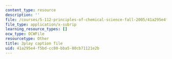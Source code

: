 ```yaml
---
content_type: resource
description: ''
file: /courses/5-112-principles-of-chemical-science-fall-2005/41a295e4f5bdcc80bba580cb71121e2b_UGoGgkHYS10.srt
file_type: application/x-subrip
learning_resource_types: []
ocw_type: OCWFile
resourcetype: Other
title: 3play caption file
uid: 41a295e4-f5bd-cc80-bba5-80cb71121e2b
---
```

